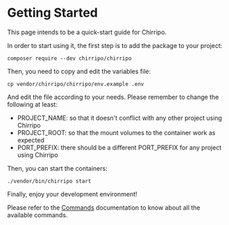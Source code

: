 # Getting Started

This page intends to be a quick-start guide for Chirripo.

In order to start using it, the first step is to add the package to your project:

`composer require --dev chirripo/chirripo`

Then, you need to copy and edit the variables file:

`cp vendor/chirripo/chirripo/env.example .env`

And edit the file according to your needs. Please remember to change the following at least:

- PROJECT_NAME: so that it doesn't conflict with any other project using Chirripo
- PROJECT_ROOT: so that the mount volumes to the container work as expected
- PORT_PREFIX: there should be a different PORT_PREFIX for any project using Chirripo

Then, you can start the containers:

`./vendor/bin/chirripo start`

Finally, enjoy your development environment!


Please refer to the [Commands](commands/index) documentation to know about all the available commands.
